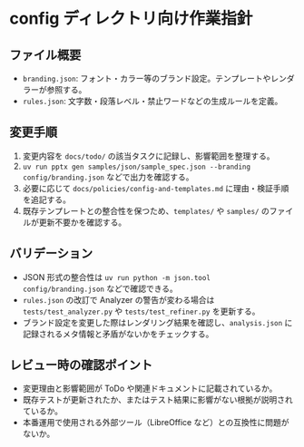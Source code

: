 # config ディレクトリ向け作業指針

## ファイル概要
- `branding.json`: フォント・カラー等のブランド設定。テンプレートやレンダラーが参照する。
- `rules.json`: 文字数・段落レベル・禁止ワードなどの生成ルールを定義。

## 変更手順
1. 変更内容を `docs/todo/` の該当タスクに記録し、影響範囲を整理する。
2. `uv run pptx gen samples/json/sample_spec.json --branding config/branding.json` などで出力を確認する。
3. 必要に応じて `docs/policies/config-and-templates.md` に理由・検証手順を追記する。
4. 既存テンプレートとの整合性を保つため、`templates/` や `samples/` のファイルが更新不要かを確認する。

## バリデーション
- JSON 形式の整合性は `uv run python -m json.tool config/branding.json` などで確認できる。
- `rules.json` の改訂で Analyzer の警告が変わる場合は `tests/test_analyzer.py` や `tests/test_refiner.py` を更新する。
- ブランド設定を変更した際はレンダリング結果を確認し、`analysis.json` に記録されるメタ情報と矛盾がないかをチェックする。

## レビュー時の確認ポイント
- 変更理由と影響範囲が ToDo や関連ドキュメントに記載されているか。
- 既存テストが更新されたか、またはテスト結果に影響がない根拠が説明されているか。
- 本番運用で使用される外部ツール（LibreOffice など）との互換性に問題がないか。
